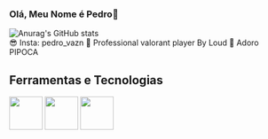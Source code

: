 ### Olá, Meu Nome é Pedro👋

<!--
**PedroVazN/PedroVazN** is a ✨ _special_ ✨ repository because its `README.md` (this file) appears on your GitHub profile.

Here are some ideas to get you started:

- 🔭 I’m currently working on ...
- 🌱 I’m currently learning ...
- 👯 I’m looking to collaborate on ...
- 🤔 I’m looking for help with ...
- 💬 Ask me about ...
- 📫 How to reach me: ...
- 😄 Pronouns: ...
- ⚡ Fun fact: ...
-->
![Anurag's GitHub stats](https://github-readme-stats.vercel.app/api?username=anuraghazra&show_icons=true&theme=radical)
<br>
😎 Insta: pedro_vazn
🥱 Professional valorant player By Loud
🤡 Adoro PIPOCA

## Ferramentas e Tecnologias 


<img src="https://cdn.jsdelivr.net/gh/devicons/devicon/icons/github/github-original-wordmark.svg" width="60" height="60" />

<img src="https://cdn.jsdelivr.net/gh/devicons/devicon/icons/css3/css3-original-wordmark.svg" width="60" height="60" />

<img src="https://cdn.jsdelivr.net/gh/devicons/devicon/icons/html5/html5-original-wordmark.svg" width="60" height="60" />
          
